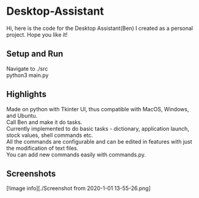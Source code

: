 # Desktop-Assistant
Hi, here is the code for the Desktop Assistant(Ben) I created as a personal project. Hope you like it!

## Setup and Run  
Navigate to ./src  
python3 main.py  

## Highlights  
Made on python with Tkinter UI, thus compatible with MacOS, Windows, and Ubuntu.  
Call Ben and make it do tasks.  
Currently implemented to do basic tasks - dictionary, application launch, stock values, shell commands etc.  
All the commands are configurable and can be edited in features with just the modification of text files.  
You can add new commands easily with commands.py.

## Screenshots  
[!image info][./Screenshot from 2020-1-01 13-55-26.png]
